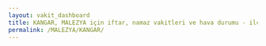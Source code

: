 ```yaml
---
layout: vakit_dashboard
title: KANGAR, MALEZYA için iftar, namaz vakitleri ve hava durumu - ilçe/eyalet seç
permalink: /MALEZYA/KANGAR/
---
```


<script type="text/javascript">
  var GLOBAL_COUNTRY = 'MALEZYA';
  var GLOBAL_CITY = 'KANGAR';
  var GLOBAL_STATE = '';
  var lat = 72;
  var lon = 21;
</script>
